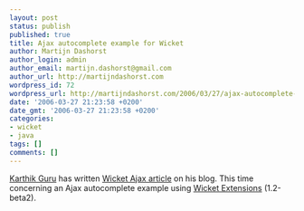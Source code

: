 ```yaml
---
layout: post
status: publish
published: true
title: Ajax autocomplete example for Wicket
author: Martijn Dashorst
author_login: admin
author_email: martijn.dashorst@gmail.com
author_url: http://martijndashorst.com
wordpress_id: 72
wordpress_url: http://martijndashorst.com/2006/03/27/ajax-autocomplete-example-for-wicket/
date: '2006-03-27 21:23:58 +0200'
date_gmt: '2006-03-27 21:23:58 +0200'
categories:
- wicket
- java
tags: []
comments: []
---
```

<p><a href="http://jroller.com/page/karthikg">Karthik Guru</a> has written <a href="http://jroller.com/page/karthikg?entry=wicket_autocompletion">Wicket Ajax article</a> on his blog. This time concerning an Ajax autocomplete example using <a href="http://wicketframework.org/wicket-extensions">Wicket Extensions</a> (1.2-beta2).</p>
